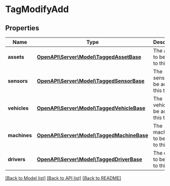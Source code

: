 # TagModifyAdd

## Properties
Name | Type | Description | Notes
------------ | ------------- | ------------- | -------------
**assets** | [**OpenAPI\Server\Model\TaggedAssetBase**](TaggedAssetBase.md) | The assets to be added to this tag. | [optional] 
**sensors** | [**OpenAPI\Server\Model\TaggedSensorBase**](TaggedSensorBase.md) | The sensors to be added to this tag. | [optional] 
**vehicles** | [**OpenAPI\Server\Model\TaggedVehicleBase**](TaggedVehicleBase.md) | The vehicles to be added to this tag. | [optional] 
**machines** | [**OpenAPI\Server\Model\TaggedMachineBase**](TaggedMachineBase.md) | The machines to be added to this tag. | [optional] 
**drivers** | [**OpenAPI\Server\Model\TaggedDriverBase**](TaggedDriverBase.md) | The drivers to be added to this tag. | [optional] 

[[Back to Model list]](../README.md#documentation-for-models) [[Back to API list]](../README.md#documentation-for-api-endpoints) [[Back to README]](../README.md)


